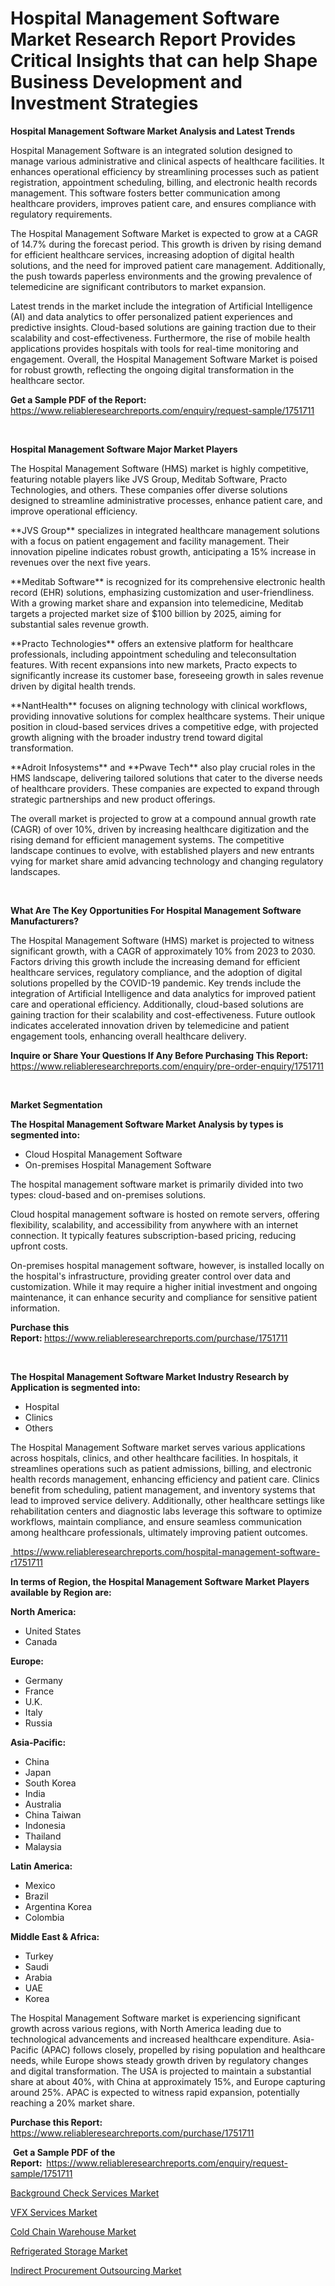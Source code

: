 <p><h1>Hospital Management Software Market Research Report Provides Critical Insights that can help Shape Business Development and Investment Strategies</h1></p><p><strong>Hospital Management Software Market Analysis and Latest Trends</strong></p>
<p><p>Hospital Management Software is an integrated solution designed to manage various administrative and clinical aspects of healthcare facilities. It enhances operational efficiency by streamlining processes such as patient registration, appointment scheduling, billing, and electronic health records management. This software fosters better communication among healthcare providers, improves patient care, and ensures compliance with regulatory requirements.</p><p>The Hospital Management Software Market is expected to grow at a CAGR of 14.7% during the forecast period. This growth is driven by rising demand for efficient healthcare services, increasing adoption of digital health solutions, and the need for improved patient care management. Additionally, the push towards paperless environments and the growing prevalence of telemedicine are significant contributors to market expansion.</p><p>Latest trends in the market include the integration of Artificial Intelligence (AI) and data analytics to offer personalized patient experiences and predictive insights. Cloud-based solutions are gaining traction due to their scalability and cost-effectiveness. Furthermore, the rise of mobile health applications provides hospitals with tools for real-time monitoring and engagement. Overall, the Hospital Management Software Market is poised for robust growth, reflecting the ongoing digital transformation in the healthcare sector.</p></p>
<p><strong>Get a Sample PDF of the Report:&nbsp;</strong> <a href="https://www.reliableresearchreports.com/enquiry/request-sample/1751711?utm_campaign=37&utm_medium=2&utm_source=Github&utm_content=ia&utm_term=09032025&utm_id=hospital-management-software">https://www.reliableresearchreports.com/enquiry/request-sample/1751711</a></p>
<p>&nbsp;</p>
<p><strong>Hospital Management Software Major Market Players</strong></p>
<p><p>The Hospital Management Software (HMS) market is highly competitive, featuring notable players like JVS Group, Meditab Software, Practo Technologies, and others. These companies offer diverse solutions designed to streamline administrative processes, enhance patient care, and improve operational efficiency.</p><p>**JVS Group** specializes in integrated healthcare management solutions with a focus on patient engagement and facility management. Their innovation pipeline indicates robust growth, anticipating a 15% increase in revenues over the next five years.</p><p>**Meditab Software** is recognized for its comprehensive electronic health record (EHR) solutions, emphasizing customization and user-friendliness. With a growing market share and expansion into telemedicine, Meditab targets a projected market size of $100 billion by 2025, aiming for substantial sales revenue growth.</p><p>**Practo Technologies** offers an extensive platform for healthcare professionals, including appointment scheduling and teleconsultation features. With recent expansions into new markets, Practo expects to significantly increase its customer base, foreseeing growth in sales revenue driven by digital health trends.</p><p>**NantHealth** focuses on aligning technology with clinical workflows, providing innovative solutions for complex healthcare systems. Their unique position in cloud-based services drives a competitive edge, with projected growth aligning with the broader industry trend toward digital transformation.</p><p>**Adroit Infosystems** and **Pwave Tech** also play crucial roles in the HMS landscape, delivering tailored solutions that cater to the diverse needs of healthcare providers. These companies are expected to expand through strategic partnerships and new product offerings.</p><p>The overall market is projected to grow at a compound annual growth rate (CAGR) of over 10%, driven by increasing healthcare digitization and the rising demand for efficient management systems. The competitive landscape continues to evolve, with established players and new entrants vying for market share amid advancing technology and changing regulatory landscapes.</p></p>
<p>&nbsp;</p>
<p><strong>What Are The Key Opportunities For Hospital Management Software Manufacturers?</strong></p>
<p><p>The Hospital Management Software (HMS) market is projected to witness significant growth, with a CAGR of approximately 10% from 2023 to 2030. Factors driving this growth include the increasing demand for efficient healthcare services, regulatory compliance, and the adoption of digital solutions propelled by the COVID-19 pandemic. Key trends include the integration of Artificial Intelligence and data analytics for improved patient care and operational efficiency. Additionally, cloud-based solutions are gaining traction for their scalability and cost-effectiveness. Future outlook indicates accelerated innovation driven by telemedicine and patient engagement tools, enhancing overall healthcare delivery.</p></p>
<p><strong>Inquire or Share Your Questions If Any Before Purchasing This Report:</strong> <a href="https://www.reliableresearchreports.com/enquiry/pre-order-enquiry/1751711?utm_campaign=37&utm_medium=2&utm_source=Github&utm_content=ia&utm_term=09032025&utm_id=hospital-management-software">https://www.reliableresearchreports.com/enquiry/pre-order-enquiry/1751711</a></p>
<p>&nbsp;</p>
<p><strong>Market Segmentation</strong></p>
<p><strong>The Hospital Management Software Market Analysis by types is segmented into:</strong></p>
<p><ul><li>Cloud Hospital Management Software</li><li>On-premises Hospital Management Software</li></ul></p>
<p><p>The hospital management software market is primarily divided into two types: cloud-based and on-premises solutions. </p><p>Cloud hospital management software is hosted on remote servers, offering flexibility, scalability, and accessibility from anywhere with an internet connection. It typically features subscription-based pricing, reducing upfront costs. </p><p>On-premises hospital management software, however, is installed locally on the hospital's infrastructure, providing greater control over data and customization. While it may require a higher initial investment and ongoing maintenance, it can enhance security and compliance for sensitive patient information. </p></p>
<p><strong>Purchase this Report:&nbsp;</strong><a href="https://www.reliableresearchreports.com/purchase/1751711?utm_campaign=37&utm_medium=2&utm_source=Github&utm_content=ia&utm_term=09032025&utm_id=hospital-management-software">https://www.reliableresearchreports.com/purchase/1751711</a></p>
<p>&nbsp;</p>
<p><strong>The Hospital Management Software Market Industry Research by Application is segmented into:</strong></p>
<p><ul><li>Hospital</li><li>Clinics</li><li>Others</li></ul></p>
<p><p>The Hospital Management Software market serves various applications across hospitals, clinics, and other healthcare facilities. In hospitals, it streamlines operations such as patient admissions, billing, and electronic health records management, enhancing efficiency and patient care. Clinics benefit from scheduling, patient management, and inventory systems that lead to improved service delivery. Additionally, other healthcare settings like rehabilitation centers and diagnostic labs leverage this software to optimize workflows, maintain compliance, and ensure seamless communication among healthcare professionals, ultimately improving patient outcomes.</p></p>
<p><a href="https://www.reliableresearchreports.com/hospital-management-software-r1751711?utm_campaign=37&utm_medium=2&utm_source=Github&utm_content=ia&utm_term=09032025&utm_id=hospital-management-software">&nbsp;https://www.reliableresearchreports.com/hospital-management-software-r1751711</a></p>
<p><strong>In terms of Region, the Hospital Management Software Market Players available by Region are:</strong></p>
<p>
    <p> <strong> North America: </strong>
        <ul>
            <li>United States</li>
            <li>Canada</li>
        </ul>
        </p> 
    <p> <strong> Europe: </strong>
        <ul>
            <li>Germany</li>
            <li>France</li>
            <li>U.K.</li>
            <li>Italy</li>
            <li>Russia</li>
        </ul>
        </p> 
    <p> <strong> Asia-Pacific: </strong>
        <ul>
            <li>China</li>
            <li>Japan</li>
            <li>South Korea</li>
            <li>India</li>
            <li>Australia</li>
            <li>China Taiwan</li>
            <li>Indonesia</li>
            <li>Thailand</li>
            <li>Malaysia</li>
        </ul>
        </p> 
    <p> <strong> Latin America: </strong>
        <ul>
            <li>Mexico</li>
            <li>Brazil</li>
            <li>Argentina Korea</li>
            <li>Colombia</li>
        </ul>
        </p> 
    <p> <strong> Middle East & Africa: </strong>
        <ul>
            <li>Turkey</li>
            <li>Saudi</li>
            <li>Arabia</li>
            <li>UAE</li>
            <li>Korea</li>
        </ul>
    </p>
    </p>
<p><p>The Hospital Management Software market is experiencing significant growth across various regions, with North America leading due to technological advancements and increased healthcare expenditure. Asia-Pacific (APAC) follows closely, propelled by rising population and healthcare needs, while Europe shows steady growth driven by regulatory changes and digital transformation. The USA is projected to maintain a substantial share at about 40%, with China at approximately 15%, and Europe capturing around 25%. APAC is expected to witness rapid expansion, potentially reaching a 20% market share.</p></p>
<p><strong>Purchase this Report: </strong><a href="https://www.reliableresearchreports.com/purchase/1751711?utm_campaign=37&utm_medium=2&utm_source=Github&utm_content=ia&utm_term=09032025&utm_id=hospital-management-software">https://www.reliableresearchreports.com/purchase/1751711</a></p>
<p>&nbsp;<strong>Get a Sample PDF of the Report:&nbsp;&nbsp;</strong><a href="https://www.reliableresearchreports.com/enquiry/request-sample/1751711?utm_campaign=37&utm_medium=2&utm_source=Github&utm_content=ia&utm_term=09032025&utm_id=hospital-management-software">https://www.reliableresearchreports.com/enquiry/request-sample/1751711</a></p>
<p><strong></strong></p>
<p><p><a href="https://github.com/lecaneidreks/Market-Research-Report-List-1/blob/main/background-check-services-market.md?utm_campaign=37&utm_medium=2&utm_source=Github&utm_content=ia&utm_term=09032025&utm_id=hospital-management-software">Background Check Services Market</a></p><p><a href="https://github.com/tineamonaya/Market-Research-Report-List-1/blob/main/vfx-services-market.md?utm_campaign=37&utm_medium=2&utm_source=Github&utm_content=ia&utm_term=09032025&utm_id=hospital-management-software">VFX Services Market</a></p><p><a href="https://github.com/molayrabeta/Market-Research-Report-List-1/blob/main/cold-chain-warehouse-market.md?utm_campaign=37&utm_medium=2&utm_source=Github&utm_content=ia&utm_term=09032025&utm_id=hospital-management-software">Cold Chain Warehouse Market</a></p><p><a href="https://github.com/koopalujale2/Market-Research-Report-List-1/blob/main/refrigerated-storage-market.md?utm_campaign=37&utm_medium=2&utm_source=Github&utm_content=ia&utm_term=09032025&utm_id=hospital-management-software">Refrigerated Storage Market</a></p><p><a href="https://github.com/dukawashviro/Market-Research-Report-List-1/blob/main/indirect-procurement-outsourcing-market.md?utm_campaign=37&utm_medium=2&utm_source=Github&utm_content=ia&utm_term=09032025&utm_id=hospital-management-software">Indirect Procurement Outsourcing Market</a></p></p>